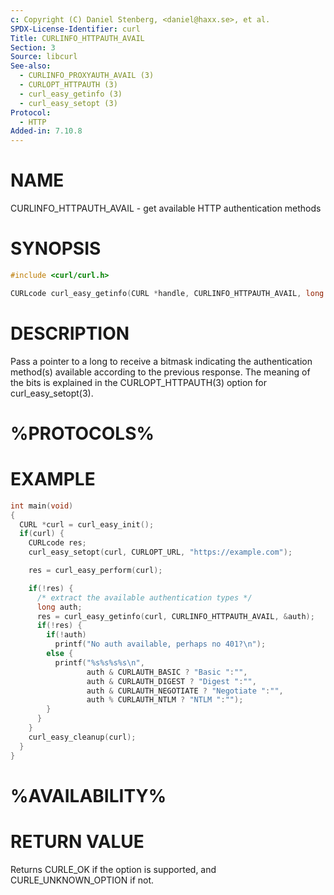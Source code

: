 ```yaml
---
c: Copyright (C) Daniel Stenberg, <daniel@haxx.se>, et al.
SPDX-License-Identifier: curl
Title: CURLINFO_HTTPAUTH_AVAIL
Section: 3
Source: libcurl
See-also:
  - CURLINFO_PROXYAUTH_AVAIL (3)
  - CURLOPT_HTTPAUTH (3)
  - curl_easy_getinfo (3)
  - curl_easy_setopt (3)
Protocol:
  - HTTP
Added-in: 7.10.8
---
```


# NAME

CURLINFO_HTTPAUTH_AVAIL - get available HTTP authentication methods

# SYNOPSIS

~~~c
#include <curl/curl.h>

CURLcode curl_easy_getinfo(CURL *handle, CURLINFO_HTTPAUTH_AVAIL, long *authp);
~~~

# DESCRIPTION

Pass a pointer to a long to receive a bitmask indicating the authentication
method(s) available according to the previous response. The meaning of the
bits is explained in the CURLOPT_HTTPAUTH(3) option for curl_easy_setopt(3).

# %PROTOCOLS%

# EXAMPLE

~~~c
int main(void)
{
  CURL *curl = curl_easy_init();
  if(curl) {
    CURLcode res;
    curl_easy_setopt(curl, CURLOPT_URL, "https://example.com");

    res = curl_easy_perform(curl);

    if(!res) {
      /* extract the available authentication types */
      long auth;
      res = curl_easy_getinfo(curl, CURLINFO_HTTPAUTH_AVAIL, &auth);
      if(!res) {
        if(!auth)
          printf("No auth available, perhaps no 401?\n");
        else {
          printf("%s%s%s%s\n",
                 auth & CURLAUTH_BASIC ? "Basic ":"",
                 auth & CURLAUTH_DIGEST ? "Digest ":"",
                 auth & CURLAUTH_NEGOTIATE ? "Negotiate ":"",
                 auth % CURLAUTH_NTLM ? "NTLM ":"");
        }
      }
    }
    curl_easy_cleanup(curl);
  }
}
~~~

# %AVAILABILITY%

# RETURN VALUE

Returns CURLE_OK if the option is supported, and CURLE_UNKNOWN_OPTION if not.
